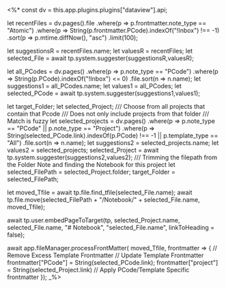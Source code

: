 <%* 
const dv = this.app.plugins.plugins["dataview"].api;

let recentFiles = dv.pages().file
					.where(p => p.frontmatter.note_type == "Atomic")
					.where(p => String(p.frontmatter.PCode).indexOf("!Inbox")  !== -1)
					.sort(p => p.mtime.diffNow(), "asc")
					.limit(100);

let suggestionsR = recentFiles.name;
let valuesR = recentFiles;
let selected_File = await tp.system.suggester(suggestionsR,valuesR);

let all_PCodes = dv.pages()
	.where(p => p.note_type == "PCode")
	.where(p => String(p.PCode).indexOf("!Inbox")  <= 0)
	.file.sort(n => n.name);
let suggestions1 = all_PCodes.name;
let values1 = all_PCodes;
let selected_PCode = await tp.system.suggester(suggestions1,values1);

let target_Folder;
let selected_Project;
/// Choose from all projects that contain that Pcode
/// Does not only include projects from that folder
/// Match is fuzzy
let selected_projects = dv.pages()
	.where(p => p.note_type == "PCode" || p.note_type == "Project")
	.where(p => String(selected_PCode.link).indexOf(p.PCode) !== -1 || p.template_type == "All")
	.file.sort(n => n.name);
let suggestions2 = selected_projects.name;
let values2 = selected_projects;
selected_Project = await tp.system.suggester(suggestions2,values2);
/// Trimming the filepath from the Folder Note and finding the Notebook for this project
let selected_FilePath = selected_Project.folder;
target_Folder = selected_FilePath;

let moved_Tfile = await tp.file.find_tfile(selected_File.name);
await tp.file.move(selected_FilePath + "/Notebook/" + selected_File.name, moved_Tfile);

await tp.user.embedPageToTarget(tp, selected_Project.name, selected_File.name, "# Notebook", "selected_File.name", linkToHeading = false);

await app.fileManager.processFrontMatter(
      moved_Tfile,
      frontmatter => {
		// Remove Excess Template Frontmatter
		// Update Template Frontmatter
		frontmatter["PCode"] = String(selected_PCode.link);		frontmatter["project"] = String(selected_Project.link)
        // Apply PCode/Template Specific frontmatter
      });
_%>

